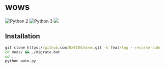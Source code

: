 # wows
![Python 2](https://img.shields.io/badge/language-Python%202-blue.svg)
![Python 3](https://img.shields.io/badge/language-Python%203-blue.svg)
![](https://github.com/rapsealk/wows/workflows/Python%20application/badge.svg)

## Installation
```bat
git clone https://github.com/0x0184/wows.git -b feat/log --recurse-submodules [--depth 1]
cd mods/ && ./migrate.bat
cd ..
python auto.py
```
